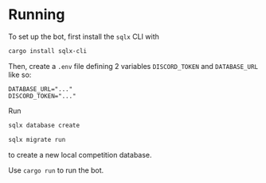 # Running

To set up the bot, first install the `sqlx` CLI with 
```bash
cargo install sqlx-cli
```
Then, create a `.env` file defining 2 variables `DISCORD_TOKEN` and `DATABASE_URL` like so:
```env
DATABASE_URL="..."
DISCORD_TOKEN="..."
```
Run
```bash
sqlx database create
```
```bash
sqlx migrate run
```
to create a new local competition database.

Use `cargo run` to run the bot.
